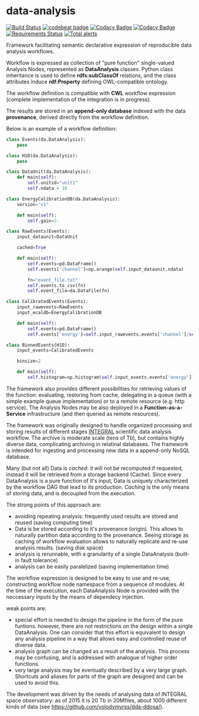 data-analysis
=============
[![Build Status](https://travis-ci.org/volodymyrss/data-analysis.svg?branch=master)](https://travis-ci.org/volodymyrss/data-analysis)
[![codebeat badge](https://codebeat.co/badges/be1fafc7-ebdc-4fdd-8f60-18b1630c85bc)](https://codebeat.co/projects/github-com-volodymyrss-data-analysis-master)
[![Codacy Badge](https://api.codacy.com/project/badge/Grade/a84b843c73fd4395b72ac00c8738a46c)](https://www.codacy.com/app/vladimir.savchenko/data-analysis?utm_source=github.com&amp;utm_medium=referral&amp;utm_content=volodymyrss/data-analysis&amp;utm_campaign=Badge_Grade)
[![Codacy Badge](https://api.codacy.com/project/badge/Coverage/a84b843c73fd4395b72ac00c8738a46c)](https://www.codacy.com/app/vladimir.savchenko/data-analysis?utm_source=github.com&utm_medium=referral&utm_content=volodymyrss/data-analysis&utm_campaign=Badge_Coverage)
[![Requirements Status](https://requires.io/github/volodymyrss/data-analysis/requirements.svg?branch=master)](https://requires.io/github/volodymyrss/data-analysis/requirements/?branch=master)
[![Total alerts](https://img.shields.io/lgtm/alerts/g/volodymyrss/data-analysis.svg?logo=lgtm&logoWidth=18)](https://lgtm.com/projects/g/volodymyrss/data-analysis/alerts/)

Framework facilitating semantic declarative expression of reproducible data analysis
workflows.  

Workflow is expressed as collection of "pure function" single-valued Analysis Nodes, represented as __DataAnalysis__ classes.
Python class inheritance is used to define __rdfs:subClassOf__ relations, and the class attributes induce __rdf:Property__ defining OWL-compatible ontology.

The workflow definition is compatible with __CWL__ workflow expression (complete implementation of the integration is in progress). 

The results are stored in an __append-only database__ indexed with the data __provenance__, derived directly from the workflow definition.

Below is an example of a workflow definition:

```python
class Events(da.DataAnalysis):
    pass

class H1D(da.DataAnalysis):
    pass

class DataUnit(da.DataAnalysis):
    def main(self):
        self.unitid="unit1"
        self.ndata = 10

class EnergyCalibrationDB(da.DataAnalysis):
    version="v1"

    def main(self):
        self.gain=2.

class RawEvents(Events):
    input_dataunit=DataUnit

    cached=True

    def main(self):
        self.events=pd.DataFrame()
        self.events['channel']=np.arange(self.input_dataunit.ndata)

        fn="event_file.txt"
        self.events.to_csv(fn)
        self.event_file=da.DataFile(fn)

class CalibratedEvents(Events):
    input_rawevents=RawEvents
    input_ecaldb=EnergyCalibrationDB

    def main(self):
        self.events=pd.DataFrame()
        self.events['energy']=self.input_rawevents.events['channel']/self.input_ecaldb.gain

class BinnedEvents(H1D):
    input_events=CalibratedEvents

    binsize=2

    def main(self):
        self.histogram=np.histogram(self.input_events.events['energy'])
```


The framework also provides different possibilities for retrieving values of the function: evaluating, restoring from cache, delegating in a queue (with a simple example queue implementation) or to a remote resource (e.g. http service).
The Analysis Nodes may be also deployed in a __Function-as-a-Service__ infrastructure (and then queried as remote resources).

The framework was originally designed to handle organized processing and
storing results of different stages [INTEGRAL](http://sci.esa.int/integral/) scientific data analysis workflow. The archive is moderate scale (tens of Tb), but contains highly diverse data, complicating archiving in relatinal databases.
The framework is intended for ingesting and processing new data in a append-only NoSQL database.

Many (but not all) Data is *cached*: it will not be recomputed if
requested, instead it will be retrieved from a storage backend
(Cache). Since every DataAnalysis is a pure function of it's input,
Data is uniquely characterized by the workflow DAG that lead to its
production. *Caching* is the only means of storing data, and is decoupled from the execution.

The strong points of this approach are:

* avoiding repeating analysis: frequently used results are stored and reused (saving computing time)
* Data is be stored according to it's provenance (origin). This allows to naturally partition data according to the provenance. Seeing storage as caching of workflow evaluation allows to naturally replicate and re-use analysis results. (saving disk space)
* analysis is rerunnable, with a granularity of a single DataAnalysis (built-in fault tolerance)
* analysis can be easily paralelized (saving implementation time)

The workflow expression is designed to be easy to use and re-use, constructing workflow node namespace from a sequence of modules. 
At the time of the execution, each DataAnalysis Node is provided with the neccessary inputs by the means of dependecy injection.

weak points are:

* special effort is needed to design the pipeline in the form of the pure funtions. however, there are not restrictions on the design within a single DataAnalysis. One can consider that this effort is equivalent to design any analysis pipeline in a way that allows easy and controlled reuse of diverse data.
* analysis graph can be changed as a result of the analysis. This process may be confusing, and is addressed with analogue of higher order functions. 
* very large analysis may be eventually described by a very large graph. Shortcuts and aliases for parts of the graph are designed and can be used to avoid this.

The development was driven by the needs of analysing data of INTEGRAL space observatory: as of 2015 it is 20 Tb in 20Mfiles, about 1000 different kinds of data (see https://github.com/volodymyrss/dda-ddosa/).

